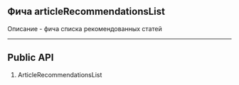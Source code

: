 ## Фича articleRecommendationsList

Описание - фича списка рекомендованных статей

---

## Public API

1)  ArticleRecommendationsList
